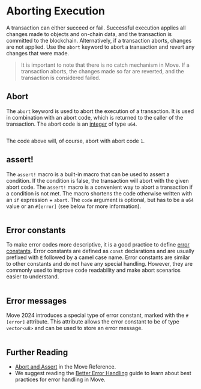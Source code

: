 # Aborting Execution

<!-- Consider "aborting execution" -->

<!--

Chapter: Basic Syntax
Goal: Introduce abort keyword and `assert!` macro.
Notes:
    - previous chapter mentions constants
    - error constants standard ECamelCase
    - `assert!` macro
    - asserts should go before the main logic
    - Move has no catch mechanism
    - abort codes are local to the module
    - there are no error messages emitted
    - error codes should handle all possible scenarios in this module

Links:
    - constants (previous section)
 -->

A transaction can either succeed or fail. Successful execution applies all changes made to objects
and on-chain data, and the transaction is committed to the blockchain. Alternatively, if a
transaction aborts, changes are not applied. Use the `abort` keyword to abort a transaction and
revert any changes that were made.

> It is important to note that there is no catch mechanism in Move. If a transaction aborts, the
> changes made so far are reverted, and the transaction is considered failed.

## Abort

The `abort` keyword is used to abort the execution of a transaction. It is used in combination with
an abort code, which is returned to the caller of the transaction. The abort code is an
[integer](./primitive-types.md) of type `u64`.

```move file=packages/samples/sources/move-basics/assert-and-abort.move anchor=abort

```

The code above will, of course, abort with abort code `1`.

## assert!

The `assert!` macro is a built-in macro that can be used to assert a condition. If the condition is
false, the transaction will abort with the given abort code. The `assert!` macro is a convenient way
to abort a transaction if a condition is not met. The macro shortens the code otherwise written with
an `if` expression + `abort`. The `code` argument is optional, but has to be a `u64` value or an
`#[error]` (see below for more information).

```move file=packages/samples/sources/move-basics/assert-and-abort.move anchor=assert

```

## Error constants

To make error codes more descriptive, it is a good practice to define
[error constants](./constants.md). Error constants are defined as `const` declarations and are
usually prefixed with `E` followed by a camel case name. Error constants are similar to other
constants and do not have any special handling. However, they are commonly used to improve code
readability and make abort scenarios easier to understand.

```move file=packages/samples/sources/move-basics/assert-and-abort.move anchor=error_const

```

## Error messages

Move 2024 introduces a special type of error constant, marked with the `#[error]` attribute. This
attribute allows the error constant to be of type `vector<u8>` and can be used to store an error
message.

```move file=packages/samples/sources/move-basics/assert-and-abort.move anchor=error_attribute

```

## Further Reading

- [Abort and Assert](./../../reference/abort-and-assert) in the Move Reference.
- We suggest reading the [Better Error Handling](./../guides/better-error-handling.md) guide to
  learn about best practices for error handling in Move.
